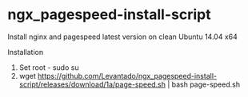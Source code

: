 # ngx_pagespeed-install-script
Install nginx and pagespeed latest version on clean Ubuntu 14.04 x64

Installation
1. Set root - sudo su
2. wget https://github.com/Levantado/ngx_pagespeed-install-script/releases/download/1a/page-speed.sh | bash page-speed.sh
